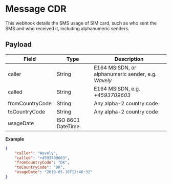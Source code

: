 # Message CDR

This webhook details the SMS usage of SIM card, such as who sent the SMS and who received it, including alphanumeric senders.

## Payload

Field        | Type          | Description
------------ | ------------- | ------------
caller | String | E164 MSISDN, or alphanumeric sender, e.g. *Wavely*
called | String | E164 MSISDN, e.g. *+4593709603*
fromCountryCode | String | Any alpha-2 country code
toCountryCode | String | Any alpha-2 country code
usageDate | ISO 8601 DateTime |

**Example**

```json
{
	"caller": "Wavely",
	"called": "+4593709603",
	"fromCountryCode": "DK",
	"toCountryCode": "DK",
	"usageDate": "2019-05-10T12:46:32"
}
```